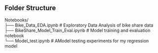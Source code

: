 ## Folder Structure
Notebooks/  
├── Bike_Data_EDA.ipynb # Exploratory Data Analysis of bike share data  
├── BikeShare_Model_Train_Eval.ipynb # Model training and evaluation notebook  
└── Model_test.ipynb # AModel testing experiments for my regression model
